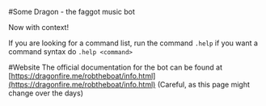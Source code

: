 #Some Dragon - the faggot music bot

Now with context!

If you are looking for a command list, run the command ``.help`` if you want a command syntax do ``.help <command>``

#Website
The official documentation for the bot can be found at [https://dragonfire.me/robtheboat/info.html](https://dragonfire.me/robtheboat/info.html) (Careful, as this page might change over the days)
